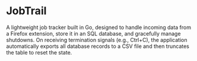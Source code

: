 # JobTrail

A lightweight job tracker built in Go, designed to handle incoming data from a Firefox extension, store it in an SQL database, and gracefully manage shutdowns. On receiving termination signals (e.g., Ctrl+C), the application automatically exports all database records to a CSV file and then truncates the table to reset the state. 
